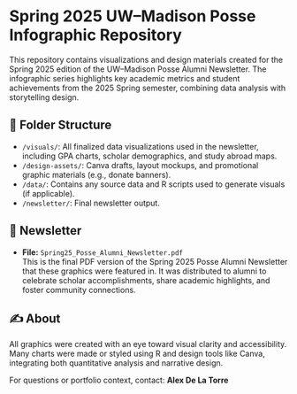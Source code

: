 # Spring 2025 UW–Madison Posse Infographic Repository

This repository contains visualizations and design materials created for the Spring 2025 edition of the UW–Madison Posse Alumni Newsletter. The infographic series highlights key academic metrics and student achievements from the 2025 Spring semester, combining data analysis with storytelling design.

## 📂 Folder Structure

- `/visuals/`: All finalized data visualizations used in the newsletter, including GPA charts, scholar demographics, and study abroad maps.
- `/design-assets/`: Canva drafts, layout mockups, and promotional graphic materials (e.g., donate banners).
- `/data/`: Contains any source data and R scripts used to generate visuals (if applicable).
- `/newsletter/`: Final newsletter output.

## 📰 Newsletter

- **File:** `Spring25_Posse_Alumni_Newsletter.pdf`  
  This is the final PDF version of the Spring 2025 Posse Alumni Newsletter that these graphics were featured in. It was distributed to alumni to celebrate scholar accomplishments, share academic highlights, and foster community connections.

## ✍️ About

All graphics were created with an eye toward visual clarity and accessibility. Many charts were made or styled using R and design tools like Canva, integrating both quantitative analysis and narrative design.

For questions or portfolio context, contact: **Alex De La Torre**
